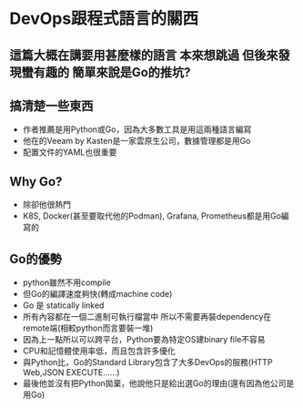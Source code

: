 # DevOps跟程式語言的關西

## 這篇大概在講要用甚麼樣的語言 本來想跳過 但後來發現蠻有趣的 簡單來說是Go的推坑?


## 搞清楚一些東西

- 作者推薦是用Python或Go，因為大多數工具是用這兩種語言編寫
- 他在的Veeam by Kasten是一家雲原生公司，數據管理都是用Go
- 配置文件的YAML也很重要

## Why Go?

- 除卻他很熱門
- K8S, Docker(甚至要取代他的Podman), Grafana, Prometheus都是用Go編寫的

## Go的優勢

- python雖然不用compile
- 但Go的編譯速度夠快(轉成machine code)
- Go 是 statically linked
- 所有內容都在一個二進制可執行檔當中 所以不需要再裝dependency在remote端(相較python而言要裝一堆)
- 因為上一點所以可以跨平台，Python要為特定OS建binary file不容易
- CPU和記憶體使用率低，而且包含許多優化
- 與Python比，Go的Standard Library包含了大多DevOps的服務(HTTP Web,JSON EXECUTE......)
- 最後他並沒有把Python拋棄，他說他只是給出選Go的理由(還有因為他公司是用Go)
